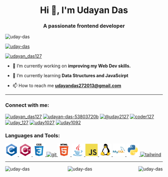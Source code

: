 <h1 align="center">Hi 👋, I'm Udayan Das</h1>
<h3 align="center">A passionate frontend developer</h3>

<p align="left"> <img src="https://komarev.com/ghpvc/?username=uday-das&label=Profile%20views&color=ffbb00&style=flat" alt="uday-das" /> </p>

<p align="left"> <a href="https://github.com/ryo-ma/github-profile-trophy"><img src="https://github-profile-trophy.vercel.app/?username=uday-das" alt="uday-das" /></a> </p>

<p align="left"> <a href="https://twitter.com/udayan_das127" target="blank"><img src="https://img.shields.io/twitter/follow/udayan_das127?logo=twitter&style=for-the-badge" alt="udayan_das127" /></a> </p>

- 🔭 I’m currently working on **improving my Web Dev skills.**

- 🌱 I’m currently learning **Data Structures and JavaScirpt**

- 📫 How to reach me **udayandas272013@gmail.com**

<hr>
<h3 align="left">Connect with me:</h3>
<p align="left">
<a href="https://twitter.com/udayan_das127" target="blank"><img align="center" src="https://raw.githubusercontent.com/rahuldkjain/github-profile-readme-generator/master/src/images/icons/Social/twitter.svg" alt="udayan_das127" height="30" width="40" /></a>
<a href="https://linkedin.com/in/udayan-das-53803720b" target="blank"><img align="center" src="https://raw.githubusercontent.com/rahuldkjain/github-profile-readme-generator/master/src/images/icons/Social/linked-in-alt.svg" alt="udayan-das-53803720b" height="30" width="40" /></a>
<a href="https://medium.com/@uday2127" target="blank"><img align="center" src="https://raw.githubusercontent.com/rahuldkjain/github-profile-readme-generator/master/src/images/icons/Social/medium.svg" alt="@uday2127" height="30" width="40" /></a>
<a href="https://www.codechef.com/users/coder127" target="blank"><img align="center" src="https://cdn.jsdelivr.net/npm/simple-icons@3.1.0/icons/codechef.svg" alt="coder127" height="30" width="40" /></a>
<a href="https://www.hackerrank.com/uday_127" target="blank"><img align="center" src="https://raw.githubusercontent.com/rahuldkjain/github-profile-readme-generator/master/src/images/icons/Social/hackerrank.svg" alt="uday_127" height="30" width="40" /></a>
<a href="https://www.leetcode.com/uday1027" target="blank"><img align="center" src="https://raw.githubusercontent.com/rahuldkjain/github-profile-readme-generator/master/src/images/icons/Social/leet-code.svg" alt="uday1027" height="30" width="40" /></a>
<a href="https://auth.geeksforgeeks.org/user/uday1092" target="blank"><img align="center" src="https://raw.githubusercontent.com/rahuldkjain/github-profile-readme-generator/master/src/images/icons/Social/geeks-for-geeks.svg" alt="uday1092" height="30" width="40" /></a>
</p>

<h3 align="left">Languages and Tools:</h3>
<p align="left"> <a href="https://www.cprogramming.com/" target="_blank" rel="noreferrer"> <img src="https://raw.githubusercontent.com/devicons/devicon/master/icons/c/c-original.svg" alt="c" width="40" height="40"/> </a> <a href="https://www.w3schools.com/cpp/" target="_blank" rel="noreferrer"> <img src="https://raw.githubusercontent.com/devicons/devicon/master/icons/cplusplus/cplusplus-original.svg" alt="cplusplus" width="40" height="40"/> </a> <a href="https://www.w3schools.com/css/" target="_blank" rel="noreferrer"> <img src="https://raw.githubusercontent.com/devicons/devicon/master/icons/css3/css3-original-wordmark.svg" alt="css3" width="40" height="40"/> </a> <a href="https://git-scm.com/" target="_blank" rel="noreferrer"> <img src="https://www.vectorlogo.zone/logos/git-scm/git-scm-icon.svg" alt="git" width="40" height="40"/> </a> <a href="https://www.w3.org/html/" target="_blank" rel="noreferrer"> <img src="https://raw.githubusercontent.com/devicons/devicon/master/icons/html5/html5-original-wordmark.svg" alt="html5" width="40" height="40"/> </a> <a href="https://www.java.com" target="_blank" rel="noreferrer"> <img src="https://raw.githubusercontent.com/devicons/devicon/master/icons/java/java-original.svg" alt="java" width="40" height="40"/> </a> <a href="https://developer.mozilla.org/en-US/docs/Web/JavaScript" target="_blank" rel="noreferrer"> <img src="https://raw.githubusercontent.com/devicons/devicon/master/icons/javascript/javascript-original.svg" alt="javascript" width="40" height="40"/> </a> <a href="https://www.linux.org/" target="_blank" rel="noreferrer"> <img src="https://raw.githubusercontent.com/devicons/devicon/master/icons/linux/linux-original.svg" alt="linux" width="40" height="40"/> </a> <a href="https://www.mysql.com/" target="_blank" rel="noreferrer"> <img src="https://raw.githubusercontent.com/devicons/devicon/master/icons/mysql/mysql-original-wordmark.svg" alt="mysql" width="40" height="40"/> </a> <a href="https://www.python.org" target="_blank" rel="noreferrer"> <img src="https://raw.githubusercontent.com/devicons/devicon/master/icons/python/python-original.svg" alt="python" width="40" height="40"/> </a> <a href="https://tailwindcss.com/" target="_blank" rel="noreferrer"> <img src="https://www.vectorlogo.zone/logos/tailwindcss/tailwindcss-icon.svg" alt="tailwind" width="40" height="40"/> </a> </p>

<hr>
<p><img align="left" width="200" height="200" src="https://github-readme-stats.vercel.app/api?username=uday-das&show_icons=true&theme=merko&locale=en" alt="uday-das" /></p>

<p><img align="right" src="https://github-readme-stats.vercel.app/api/top-langs?username=uday-das&show_icons=true&title_color=229ed5&text_color=ffffff&bg_color=011627&locale=en&layout=compact" alt="uday-das" /></p>

<p><img align="left" src="https://github-readme-streak-stats.herokuapp.com/?user=uday-das&theme=dark" alt="uday-das" /></p>


